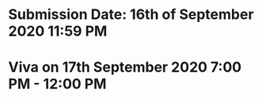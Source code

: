 # Submission Date: 16th of September 2020 11:59 PM
# Viva on 17th September 2020 7:00 PM - 12:00 PM
